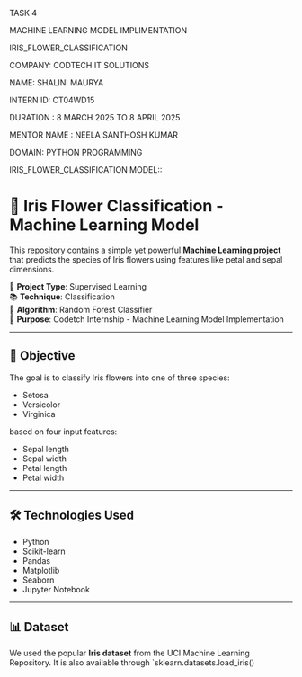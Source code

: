  TASK 4
 
MACHINE LEARNING MODEL IMPLIMENTATION

IRIS_FLOWER_CLASSIFICATION

COMPANY: CODTECH IT SOLUTIONS

NAME: SHALINI MAURYA

INTERN ID: CT04WD15

DURATION : 8 MARCH 2025 TO 8 APRIL 2025

MENTOR NAME : NEELA SANTHOSH KUMAR

DOMAIN: PYTHON PROGRAMMING

IRIS_FLOWER_CLASSIFICATION MODEL::

# 🌸 Iris Flower Classification - Machine Learning Model

This repository contains a simple yet powerful **Machine Learning project** that predicts the species of Iris flowers using features like petal and sepal dimensions.

📁 **Project Type**: Supervised Learning  
📚 **Technique**: Classification  
🧠 **Algorithm**: Random Forest Classifier  
🎯 **Purpose**: Codetch Internship - Machine Learning Model Implementation

---

## 🚀 Objective

The goal is to classify Iris flowers into one of three species:
- Setosa
- Versicolor
- Virginica

based on four input features:
- Sepal length
- Sepal width
- Petal length
- Petal width

---

## 🛠️ Technologies Used

- Python
- Scikit-learn
- Pandas
- Matplotlib
- Seaborn
- Jupyter Notebook

---

## 📊 Dataset

We used the popular **Iris dataset** from the UCI Machine Learning Repository. It is also available through `sklearn.datasets.load_iris()

